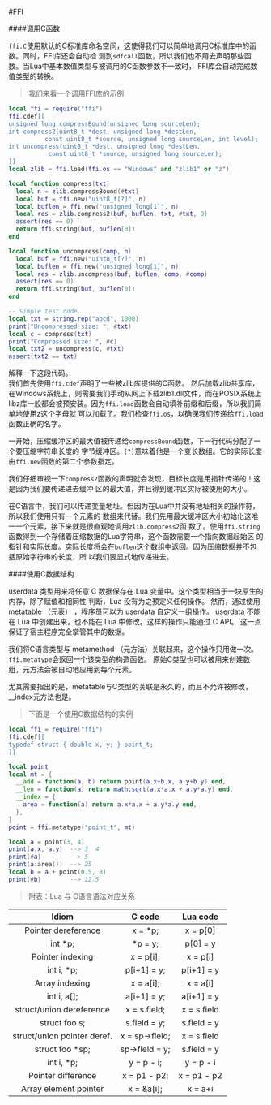 #FFI

####调用C函数

`ffi.C`使用默认的C标准库命名空间，这使得我们可以简单地调用C标准库中的函数。同时，FFI库还会自动检
测到`sdfcall`函数，所以我们也不用去声明那些函数。当Lua中基本数值类型与被调用的C函数参数不一致时，
FFI库会自动完成数值类型的转换。

>我们来看一个调用FFI库的示例

```Lua
local ffi = require("ffi")
ffi.cdef[[
unsigned long compressBound(unsigned long sourceLen);
int compress2(uint8_t *dest, unsigned long *destLen,
	      const uint8_t *source, unsigned long sourceLen, int level);
int uncompress(uint8_t *dest, unsigned long *destLen,
	       const uint8_t *source, unsigned long sourceLen);
]]
local zlib = ffi.load(ffi.os == "Windows" and "zlib1" or "z")

local function compress(txt)
  local n = zlib.compressBound(#txt)
  local buf = ffi.new("uint8_t[?]", n)
  local buflen = ffi.new("unsigned long[1]", n)
  local res = zlib.compress2(buf, buflen, txt, #txt, 9)
  assert(res == 0)
  return ffi.string(buf, buflen[0])
end

local function uncompress(comp, n)
  local buf = ffi.new("uint8_t[?]", n)
  local buflen = ffi.new("unsigned long[1]", n)
  local res = zlib.uncompress(buf, buflen, comp, #comp)
  assert(res == 0)
  return ffi.string(buf, buflen[0])
end

-- Simple test code.
local txt = string.rep("abcd", 1000)
print("Uncompressed size: ", #txt)
local c = compress(txt)
print("Compressed size: ", #c)
local txt2 = uncompress(c, #txt)
assert(txt2 == txt)
```

解释一下这段代码。  
我们首先使用`ffi.cdef`声明了一些被zlib库提供的C函数。
然后加载zlib共享库，在Windows系统上，则需要我们手动从网上下载zlib1.dll文件，而在POSIX系统上
libz库一般都会被预安装。因为`ffi.load`函数会自动填补前缀和后缀，所以我们简单地使用z这个字母就
可以加载了。我们检查`ffi.os`，以确保我们传递给`ffi.load`函数正确的名字。


一开始，压缩缓冲区的最大值被传递给`compressBound`函数，下一行代码分配了一个要压缩字符串长度的
字节缓冲区。``[?]``意味着他是一个变长数组。它的实际长度由`ffi.new`函数的第二个参数指定。

我们仔细审视一下`compress2`函数的声明就会发现，目标长度是用指针传递的！这是因为我们要传递进去缓冲
区的最大值，并且得到缓冲区实际被使用的大小。

在C语言中，我们可以传递变量地址。但因为在Lua中并没有地址相关的操作符，所以我们使用只有一个元素的
数组来代替。我们先用最大缓冲区大小初始化这唯一一个元素，接下来就是很直观地调用`zlib.compress2`函
数了。使用`ffi.string`函数得到一个存储着压缩数据的Lua字符串，这个函数需要一个指向数据起始区
的指针和实际长度。实际长度将会在`buflen`这个数组中返回。因为压缩数据并不包括原始字符串的长度，所
以我们要显式地传递进去。

####使用C数据结构

userdata 类型用来将任意 C 数据保存在 Lua 变量中。这个类型相当于一块原生的内存，除了赋值和相同性
判断，Lua 没有为之预定义任何操作。 然而，通过使用 metatable （元表） ，程序员可以为 userdata
自定义一组操作。 userdata 不能在 Lua 中创建出来，也不能在 Lua 中修改。这样的操作只能通过 C API。
这一点保证了宿主程序完全掌管其中的数据。

我们将C语言类型与 metamethod （元方法）关联起来，这个操作只用做一次。`ffi.metatype`会返回一个该类型的构造函数。
原始C类型也可以被用来创建数组，元方法会被自动地应用到每个元素。

尤其需要指出的是，metatable与C类型的关联是永久的，而且不允许被修改，\_\_index元方法也是。

>下面是一个使用C数据结构的实例

```Lua
local ffi = require("ffi")
ffi.cdef[[
typedef struct { double x, y; } point_t;
]]

local point
local mt = {
  __add = function(a, b) return point(a.x+b.x, a.y+b.y) end,
  __len = function(a) return math.sqrt(a.x*a.x + a.y*a.y) end,
  __index = {
    area = function(a) return a.x*a.x + a.y*a.y end,
  },
}
point = ffi.metatype("point_t", mt)

local a = point(3, 4)
print(a.x, a.y)  --> 3  4
print(#a)        --> 5
print(a:area())  --> 25
local b = a + point(0.5, 8)
print(#b)        --> 12.5
```


>附表：Lua 与 C语言语法对应关系

| Idiom |	C code | Lua code |
| :--: | :--: | :--: |
| Pointer dereference |  x = *p;  |  x = p[0] |
| int *p;	| *p = y; |  p[0] = y |
| Pointer indexing |   x = p[i];  |	x = p[i] |
| int i, *p;	  | p[i+1] = y; | p[i+1] = y |
| Array indexing | x = a[i];  | 	x = a[i] |
| int i, a[]; | a[i+1] = y; | a[i+1] = y |
| struct/union dereference |  x = s.field;  | 	x = s.field |
| struct foo s; | s.field = y; |  s.field = y |
| struct/union pointer deref. | x = sp->field; | x = s.field |
| struct foo *sp; | sp->field = y; | s.field = y |
| int i, *p; | y = p - i;  | y = p - i |
| Pointer difference |    x = p1 - p2; |  x = p1 - p2 |
| Array element pointer | x = &a[i]; |  x = a+i |
